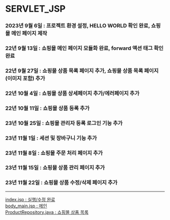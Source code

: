 # SERVLET_JSP
### 2023년 9월 6일 : 프로젝트 환경 설정, HELLO WORLD 확인 완료, 쇼핑몰 메인 페이지 제작

### 22년 9월 13일 : 쇼핑몰 메인 페이지 모듈화 완료, forward 액션 태그 확인 완료

### 22년 9월 27일 : 쇼핑몰 상품 목록 페이지 추가, 쇼핑몰 상품 목록 페이지(이미지 포함) 추가

### 22년 10월 4일 : 쇼핑몰 상품 상세페이지 추가/에러페이지 추가

### 22년 10월 11일 : 쇼핑몰 상품 등록 추가

### 23년 10월 25일 : 쇼핑몰 관리자 등록 로그인 기능 추가

### 23년 11월 1일 : 세션 및 장바구니 기능 추가

### 23년 11월 8일 : 쇼핑몰 주문 처리 페이지 추가

### 23년 11월 15일 : 쇼핑몰 상품 관리 페이지 추가

### 23년 11월 22일 : 쇼핑몰 상품 수정/삭제 페이지 추가


------------


[index.jsp : 실행/수정 완료](https://github.com/Hoowowow/20221031_SERVLET_1/blob/4a7dc28d4a75c9b2bb4983b4138ea18022ed177e/index.jsp)
<br/>
[body_main.jsp : 메인](https://github.com/Hoowowow/20221031_SERVLET_1/blob/4a7dc28d4a75c9b2bb4983b4138ea18022ed177e/body_main.jsp)
<br/>
[ProductRepository.java : 쇼핑몰 상품 목록](https://github.com/owowowa/20221031_SERVLET_1/blob/78195a61307b2342726ebc5fd8fe020e0fd9080a/WEB-INF/src/dao/ProductRepository.java)
